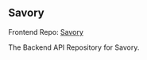 ## Savory

Frontend Repo: [Savory](https://github.com/PranavGPR/savory)

The Backend API Repository for Savory.
